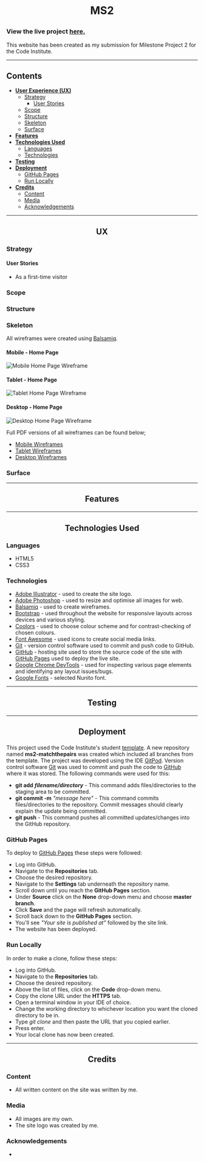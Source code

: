 # <p align="center">**MS2**</p>

 ### View the live project [here.]()

This website has been created as my submission for Milestone Project 2 
for the Code Institute. 

---
## Contents
- [**User Experience (UX)**](#ux)
    - [Strategy](#strategy)
        - [User Stories](#user-stories)
    - [Scope](#scope)
    - [Structure](#structure)
    - [Skeleton](#skeleton)
    - [Surface](#surface)
 - [**Features**](#features)
 - [**Technologies Used**](#technologies-used)
    - [Languages](#languages)
    - [Technologies](#technologies)
 - [**Testing**](#testing)
 - [**Deployment**](#deployment)
    - [GitHub Pages](#github-pages)
    - [Run Locally](#run-locally)
 - [**Credits**](#credits)
    - [Content](#content)
    - [Media](#media)
    - [Acknowledgements](#acknowledgements)

---
## <p align="center">**UX**</p>

### **Strategy**
#### User Stories
- As a first-time visitor

### **Scope**

### **Structure**

### **Skeleton**
All wireframes were created using [Balsamiq](https://balsamiq.com/).
#### Mobile - Home Page
![Mobile Home Page Wireframe](documentation/wireframes/Mobile-home.png)

#### Tablet - Home Page
![Tablet Home Page Wireframe](documentation/wireframes/Tablet-home.png)

#### Desktop - Home Page
![Desktop Home Page Wireframe](documentation/wireframes/desktop-home.png)

Full PDF versions of all wireframes can be found below;
- [Mobile Wireframes](documentation/wireframes/mobile)
- [Tablet Wireframes](documentation/wireframes/tablet)
- [Desktop Wireframes](documentation/wireframes/desktop)

### **Surface**

---
## <p align="center">**Features**</p>

---
## <p align="center">**Technologies Used**</p>
### **Languages**
- HTML5
- CSS3 

### **Technologies**
- [Adobe Illustrator](https://www.adobe.com/ie/products/illustrator.html) - used to create the site logo.
- [Adobe Photoshop](https://www.adobe.com/ie/products/photoshop.html) - used to resize and optimise all images for web.
- [Balsamiq](https://balsamiq.com/) - used to create wireframes.
- [Bootstrap](https://getbootstrap.com/)  - used throughout the website for responsive layouts across devices and various styling. 
- [Coolors](https://coolors.co/) - used to choose colour scheme and for contrast-checking of chosen colours.
- [Font Awesome](https://fontawesome.com/) - used icons to create social media links.
- [Git](https://git-scm.com/) - version control software used to commit and push code to GitHub.
- [GitHub](https://github.com/) - hosting site used to store the source code of the site with [GitHub Pages](https://pages.github.com/)
used to deploy the live site.
- [Google Chrome DevTools](https://developers.google.com/web/tools/chrome-devtools) - used for inspecting various page elements and identifying any layout issues/bugs. 
- [Google Fonts](https://fonts.google.com/specimen/Nunito?query=nunito) - selected Nunito font.

---
## <p align="center">**Testing**</p>

---
## <p align="center">**Deployment**</p>
This project used the Code Institute's student [template](https://github.com/Code-Institute-Org/gitpod-full-template). A new repository named **ms2-matchthepairs**
was created which included all branches from the template. The project was developed using the IDE [GitPod](https://www.gitpod.io/). Version control software [Git](https://git-scm.com/) was used to commit and push the code to 
[GitHub](https://github.com/) where it was stored. The following commands were used for this:
- **git add** ***filename/directory*** - This command adds files/directories to the staging area to be committed.
- **git commit -m** *"message here"* - This command commits files/directories to the repository. Commit messages should clearly explain the update being committed.
- **git push** - This command pushes all committed updates/changes into the GitHub repository.

### **GitHub Pages**
To deploy to [GitHub Pages](https://pages.github.com/) these steps were followed:

- Log into GitHub.
- Navigate to the **Repositories** tab. 
- Choose the desired repository.
- Navigate to the **Settings** tab underneath the repository name.
- Scroll down until you reach the **GitHub Pages** section.
- Under **Source** click on the **None** drop-down menu and choose **master branch**.
- Click **Save** and the page will refresh automatically.
- Scroll back down to the **GitHub Pages** section.
- You'll see *"Your site is published at"* followed by the site link.
- The website has been deployed.

### **Run Locally**
In order to make a clone, follow these steps:

- Log into GitHub.
- Navigate to the **Repositories** tab. 
- Choose the desired repository.
- Above the list of files, click on the **Code** drop-down menu.
- Copy the clone URL under the **HTTPS** tab.
- Open a terminal window in your IDE of choice.
- Change the working directory to whichever location you want the cloned directory to be in.
- Type *git clone* and then paste the URL that you copied earlier.
- Press enter.
- Your local clone has now been created.

---
## <p align="center">**Credits**</p>
### **Content**
- All written content on the site was written by me.

### **Media**
- All images are my own.
- The site logo was created by me.

### **Acknowledgements**
- 